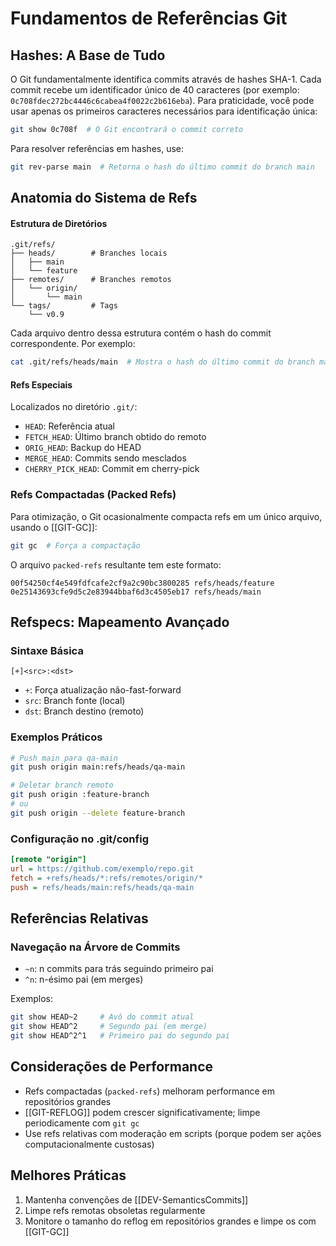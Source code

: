 # Fundamentos de Referências Git

## Hashes: A Base de Tudo
O Git fundamentalmente identifica commits através de hashes SHA-1. Cada commit recebe um identificador único de 40 caracteres (por exemplo: `0c708fdec272bc4446c6cabea4f0022c2b616eba`). Para praticidade, você pode usar apenas os primeiros caracteres necessários para identificação única:

```bash
git show 0c708f  # O Git encontrará o commit correto
```

Para resolver referências em hashes, use:
```bash
git rev-parse main  # Retorna o hash do último commit do branch main
```

## Anatomia do Sistema de Refs

#### Estrutura de Diretórios
```
.git/refs/
├── heads/        # Branches locais
│   ├── main
│   └── feature
├── remotes/      # Branches remotos
│   └── origin/
│       └── main
└── tags/         # Tags
    └── v0.9
```

Cada arquivo dentro dessa estrutura contém o hash do commit correspondente. Por exemplo:
```bash
cat .git/refs/heads/main  # Mostra o hash do último commit do branch main
```

#### Refs Especiais
Localizados no diretório `.git/`:
- `HEAD`: Referência atual
- `FETCH_HEAD`: Último branch obtido do remoto
- `ORIG_HEAD`: Backup do HEAD
- `MERGE_HEAD`: Commits sendo mesclados
- `CHERRY_PICK_HEAD`: Commit em cherry-pick

### Refs Compactadas (Packed Refs)

Para otimização, o Git ocasionalmente compacta refs em um único arquivo, usando o [[GIT-GC]]:
```bash
git gc  # Força a compactação
```

O arquivo `packed-refs` resultante tem este formato:
```
00f54250cf4e549fdfcafe2cf9a2c90bc3800285 refs/heads/feature
0e25143693cfe9d5c2e83944bbaf6d3c4505eb17 refs/heads/main
```

## Refspecs: Mapeamento Avançado

### Sintaxe Básica
```
[+]<src>:<dst>
```
- `+`: Força atualização não-fast-forward
- `src`: Branch fonte (local)
- `dst`: Branch destino (remoto)

### Exemplos Práticos
```bash
# Push main para qa-main
git push origin main:refs/heads/qa-main

# Deletar branch remoto
git push origin :feature-branch
# ou
git push origin --delete feature-branch
```

### Configuração no .git/config
```ini
[remote "origin"]
url = https://github.com/exemplo/repo.git
fetch = +refs/heads/*:refs/remotes/origin/*
push = refs/heads/main:refs/heads/qa-main
```

## Referências Relativas

### Navegação na Árvore de Commits
- `~n`: n commits para trás seguindo primeiro pai
- `^n`: n-ésimo pai (em merges)

Exemplos:
```bash
git show HEAD~2     # Avô do commit atual
git show HEAD^2     # Segundo pai (em merge)
git show HEAD^2^1   # Primeiro pai do segundo pai
```


## Considerações de Performance

- Refs compactadas (`packed-refs`) melhoram performance em repositórios grandes
- [[GIT-REFLOG]] podem crescer significativamente; limpe periodicamente com `git gc`
- Use refs relativas com moderação em scripts (porque podem ser ações computacionalmente custosas)

## Melhores Práticas

1. Mantenha convenções de [[DEV-SemanticsCommits]]
2. Limpe refs remotas obsoletas regularmente
3. Monitore o tamanho do reflog em repositórios grandes e limpe os com [[GIT-GC]]

